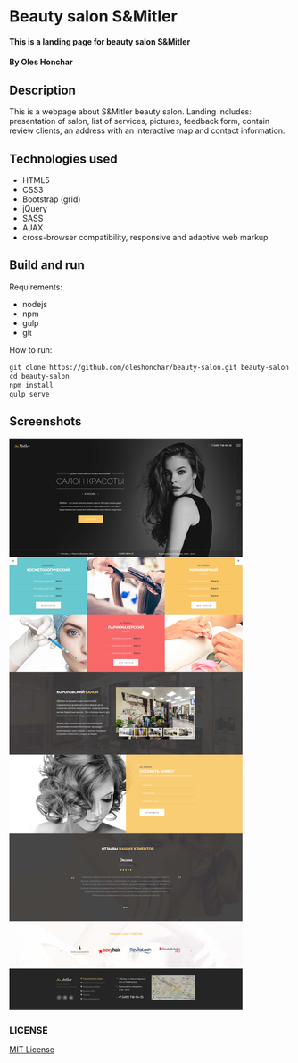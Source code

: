 # Beauty salon S&Mitler
#### This is a landing page for beauty salon S&Mitler
#### By Oles Honchar
## Description
This is a webpage about S&Mitler beauty salon. Landing includes: presentation of salon, list of services, pictures, feedback form, contain review clients, an address with an interactive map and contact information.

## Technologies used
* HTML5
* CSS3
* Bootstrap (grid)
* jQuery
* SASS
* AJAX
* cross-browser compatibility, responsive and adaptive web markup

## Build and run
Requirements:
* nodejs
* npm
* gulp
* git

How to run:

    git clone https://github.com/oleshonchar/beauty-salon.git beauty-salon
    cd beauty-salon
    npm install
    gulp serve
  
## Screenshots
![Design](https://github.com/oleshonchar/beauty-salon/raw/master/design.jpg)

### LICENSE
[MIT License](license)


